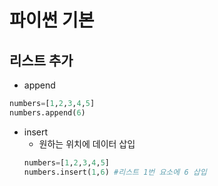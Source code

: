 # 파이썬 기본
## 리스트 추가
- append
```python
numbers=[1,2,3,4,5]
numbers.append(6)
````
- insert
  - 원하는 위치에 데이터 삽입
  ```python
  numbers=[1,2,3,4,5]
  numbers.insert(1,6) #리스트 1번 요소에 6 삽입
  ```
